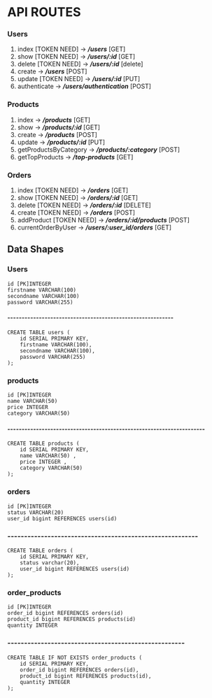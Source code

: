 # API ROUTES

### Users
1. index [TOKEN NEED] -> ***/users*** [GET] 
2. show [TOKEN NEED] -> ***/users/:id*** [GET]
3. delete [TOKEN NEED] -> ***/users/:id*** [delete]
4. create -> ***/users*** [POST]
5. update [TOKEN NEED] -> ***/users/:id*** [PUT]
6. authenticate -> ***/users/authentication*** [POST]

### Products
1. index -> ***/products*** [GET]
2. show -> ***/products/:id*** [GET]
3. create -> ***/products*** [POST]
4. update -> ***/products/:id*** [PUT]
5. getProductsByCategory -> ***/products/:category*** [POST]
6. getTopProducts -> ***/top-products*** [GET]

### Orders
1. index [TOKEN NEED] -> ***/orders*** [GET]
2. show [TOKEN NEED] -> ***/orders/:id*** [GET]
3. delete [TOKEN NEED] -> ***/orders/:id*** [DELETE]
4. create [TOKEN NEED] -> ***/orders*** [POST]
5. addProduct [TOKEN NEED] -> ***/orders/:id/products*** [POST]
6. currentOrderByUser -> ***/users/:user_id/orders*** [GET]

## Data Shapes
### Users 
    id [PK]INTEGER
    firstname VARCHAR(100)
    secondname VARCHAR(100)
    password VARCHAR(255)
####  ----------------------------------------------------------
    CREATE TABLE users (
        id SERIAL PRIMARY KEY,
        firstname VARCHAR(100),
        secondname VARCHAR(100),
        password VARCHAR(255)
    );

### products
    id [PK]INTEGER
    name VARCHAR(50)
    price INTEGER
    category VARCHAR(50)
#### ---------------------------------------------------------------------
    CREATE TABLE products (
        id SERIAL PRIMARY KEY,
        name VARCHAR(50) ,
        price INTEGER ,
        category VARCHAR(50)
    );
### orders
    id [PK]INTEGER
    status VARCHAR(20)
    user_id bigint REFERENCES users(id)
### ---------------------------------------------------------
    CREATE TABLE orders (
        id SERIAL PRIMARY KEY,
        status varchar(20),
        user_id bigint REFERENCES users(id)
    );
### order_products
    id [PK]INTEGER
    order_id bigint REFERENCES orders(id)
    product_id bigint REFERENCES products(id)
    quantity INTEGER
### -----------------------------------------------------
    CREATE TABLE IF NOT EXISTS order_products (
        id SERIAL PRIMARY KEY,
        order_id bigint REFERENCES orders(id),
        product_id bigint REFERENCES products(id),
        quantity INTEGER
    );


    
